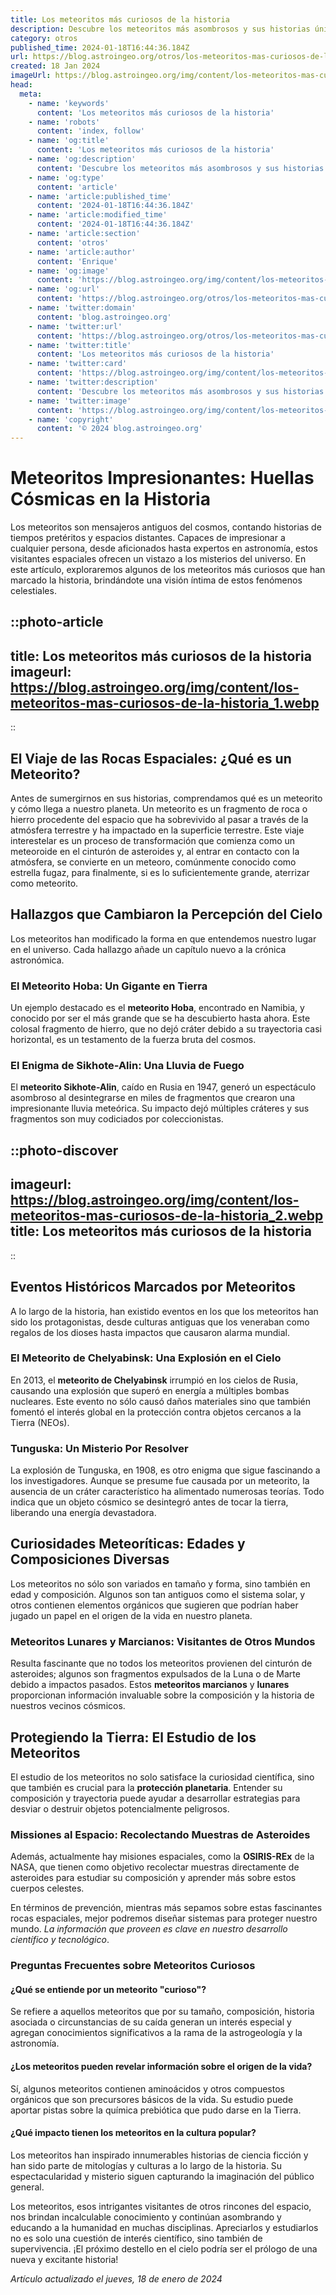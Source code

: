 ```yaml
---
title: Los meteoritos más curiosos de la historia
description: Descubre los meteoritos más asombrosos y sus historias únicas. Explora los secretos del cosmos con datos sorprendentes y reales.
category: otros
published_time: 2024-01-18T16:44:36.184Z
url: https://blog.astroingeo.org/otros/los-meteoritos-mas-curiosos-de-la-historia
created: 18 Jan 2024
imageUrl: https://blog.astroingeo.org/img/content/los-meteoritos-mas-curiosos-de-la-historia_1.webp
head:
  meta:
    - name: 'keywords'
      content: 'Los meteoritos más curiosos de la historia'
    - name: 'robots'
      content: 'index, follow'
    - name: 'og:title'
      content: 'Los meteoritos más curiosos de la historia'
    - name: 'og:description'
      content: 'Descubre los meteoritos más asombrosos y sus historias únicas. Explora los secretos del cosmos con datos sorprendentes y reales.'
    - name: 'og:type'
      content: 'article'
    - name: 'article:published_time'
      content: '2024-01-18T16:44:36.184Z'
    - name: 'article:modified_time'
      content: '2024-01-18T16:44:36.184Z'
    - name: 'article:section'
      content: 'otros'
    - name: 'article:author'
      content: 'Enrique'
    - name: 'og:image'
      content: 'https://blog.astroingeo.org/img/content/los-meteoritos-mas-curiosos-de-la-historia_1.webp'
    - name: 'og:url'
      content: 'https://blog.astroingeo.org/otros/los-meteoritos-mas-curiosos-de-la-historia'
    - name: 'twitter:domain'
      content: 'blog.astroingeo.org'
    - name: 'twitter:url'
      content: 'https://blog.astroingeo.org/otros/los-meteoritos-mas-curiosos-de-la-historia'
    - name: 'twitter:title'
      content: 'Los meteoritos más curiosos de la historia'
    - name: 'twitter:card'
      content: 'https://blog.astroingeo.org/img/content/los-meteoritos-mas-curiosos-de-la-historia_1.webp'
    - name: 'twitter:description'
      content: 'Descubre los meteoritos más asombrosos y sus historias únicas. Explora los secretos del cosmos con datos sorprendentes y reales.'
    - name: 'twitter:image'
      content: 'https://blog.astroingeo.org/img/content/los-meteoritos-mas-curiosos-de-la-historia_1.webp'
    - name: 'copyright'
      content: '© 2024 blog.astroingeo.org'
---
```

# Meteoritos Impresionantes: Huellas Cósmicas en la Historia

Los meteoritos son mensajeros antiguos del cosmos, contando historias de tiempos pretéritos y espacios distantes. Capaces de impresionar a cualquier persona, desde aficionados hasta expertos en astronomía, estos visitantes espaciales ofrecen un vistazo a los misterios del universo. En este artículo, exploraremos algunos de los meteoritos más curiosos que han marcado la historia, brindándote una visión íntima de estos fenómenos celestiales.


::photo-article
---
title: Los meteoritos más curiosos de la historia
imageurl: https://blog.astroingeo.org/img/content/los-meteoritos-mas-curiosos-de-la-historia_1.webp
---
::



## El Viaje de las Rocas Espaciales: ¿Qué es un Meteorito?

Antes de sumergirnos en sus historias, comprendamos qué es un meteorito y cómo llega a nuestro planeta. Un meteorito es un fragmento de roca o hierro procedente del espacio que ha sobrevivido al pasar a través de la atmósfera terrestre y ha impactado en la superficie terrestre. Este viaje interestelar es un proceso de transformación que comienza como un meteoroide en el cinturón de asteroides y, al entrar en contacto con la atmósfera, se convierte en un meteoro, comúnmente conocido como estrella fugaz, para finalmente, si es lo suficientemente grande, aterrizar como meteorito.

## Hallazgos que Cambiaron la Percepción del Cielo

Los meteoritos han modificado la forma en que entendemos nuestro lugar en el universo. Cada hallazgo añade un capítulo nuevo a la crónica astronómica.

### El Meteorito Hoba: Un Gigante en Tierra

Un ejemplo destacado es el **meteorito Hoba**, encontrado en Namibia, y conocido por ser el más grande que se ha descubierto hasta ahora. Este colosal fragmento de hierro, que no dejó cráter debido a su trayectoria casi horizontal, es un testamento de la fuerza bruta del cosmos.

### El Enigma de Sikhote-Alin: Una Lluvia de Fuego

El **meteorito Sikhote-Alin**, caído en Rusia en 1947, generó un espectáculo asombroso al desintegrarse en miles de fragmentos que crearon una impresionante lluvia meteórica. Su impacto dejó múltiples cráteres y sus fragmentos son muy codiciados por coleccionistas.


::photo-discover
---
imageurl: https://blog.astroingeo.org/img/content/los-meteoritos-mas-curiosos-de-la-historia_2.webp
title: Los meteoritos más curiosos de la historia
---
::



## Eventos Históricos Marcados por Meteoritos

A lo largo de la historia, han existido eventos en los que los meteoritos han sido los protagonistas, desde culturas antiguas que los veneraban como regalos de los dioses hasta impactos que causaron alarma mundial.

### El Meteorito de Chelyabinsk: Una Explosión en el Cielo

En 2013, el **meteorito de Chelyabinsk** irrumpió en los cielos de Rusia, causando una explosión que superó en energía a múltiples bombas nucleares. Este evento no sólo causó daños materiales sino que también fomentó el interés global en la protección contra objetos cercanos a la Tierra (NEOs).

### Tunguska: Un Misterio Por Resolver

La explosión de Tunguska, en 1908, es otro enigma que sigue fascinando a los investigadores. Aunque se presume fue causada por un meteorito, la ausencia de un cráter característico ha alimentado numerosas teorías. Todo indica que un objeto cósmico se desintegró antes de tocar la tierra, liberando una energía devastadora.

## Curiosidades Meteoríticas: Edades y Composiciones Diversas

Los meteoritos no sólo son variados en tamaño y forma, sino también en edad y composición. Algunos son tan antiguos como el sistema solar, y otros contienen elementos orgánicos que sugieren que podrían haber jugado un papel en el origen de la vida en nuestro planeta.

### Meteoritos Lunares y Marcianos: Visitantes de Otros Mundos

Resulta fascinante que no todos los meteoritos provienen del cinturón de asteroides; algunos son fragmentos expulsados de la Luna o de Marte debido a impactos pasados. Estos **meteoritos marcianos** y **lunares** proporcionan información invaluable sobre la composición y la historia de nuestros vecinos cósmicos.

## Protegiendo la Tierra: El Estudio de los Meteoritos

El estudio de los meteoritos no solo satisface la curiosidad científica, sino que también es crucial para la **protección planetaria**. Entender su composición y trayectoria puede ayudar a desarrollar estrategias para desviar o destruir objetos potencialmente peligrosos.

### Missiones al Espacio: Recolectando Muestras de Asteroides

Además, actualmente hay misiones espaciales, como la **OSIRIS-REx** de la NASA, que tienen como objetivo recolectar muestras directamente de asteroides para estudiar su composición y aprender más sobre estos cuerpos celestes.

En términos de prevención, mientras más sepamos sobre estas fascinantes rocas espaciales, mejor podremos diseñar sistemas para proteger nuestro mundo. *La información que proveen es clave en nuestro desarrollo científico y tecnológico*.

### Preguntas Frecuentes sobre Meteoritos Curiosos

#### ¿Qué se entiende por un meteorito "curioso"?

Se refiere a aquellos meteoritos que por su tamaño, composición, historia asociada o circunstancias de su caída generan un interés especial y agregan conocimientos significativos a la rama de la astrogeología y la astronomía.

#### ¿Los meteoritos pueden revelar información sobre el origen de la vida?

Sí, algunos meteoritos contienen aminoácidos y otros compuestos orgánicos que son precursores básicos de la vida. Su estudio puede aportar pistas sobre la química prebiótica que pudo darse en la Tierra.

#### ¿Qué impacto tienen los meteoritos en la cultura popular?

Los meteoritos han inspirado innumerables historias de ciencia ficción y han sido parte de mitologías y culturas a lo largo de la historia. Su espectacularidad y misterio siguen capturando la imaginación del público general.

Los meteoritos, esos intrigantes visitantes de otros rincones del espacio, nos brindan incalculable conocimiento y continúan asombrando y educando a la humanidad en muchas disciplinas. Apreciarlos y estudiarlos no es solo una cuestión de interés científico, sino también de supervivencia. ¡El próximo destello en el cielo podría ser el prólogo de una nueva y excitante historia!

_Artículo actualizado el jueves, 18 de enero de 2024_
